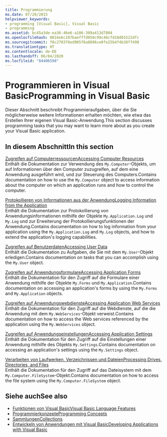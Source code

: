 ```yaml
---
title: Programmierung
ms.date: 07/20/2015
helpviewer_keywords:
- programming [Visual Basic], Visual Basic
- programming
ms.assetid: bc45a3de-ea36-46e6-a106-309a413d7804
ms.openlocfilehash: 0016e6c107baefffd050c99c48cfd10d01522dfc
ms.sourcegitcommit: f8c270376ed905f6a8896ce0fe25b4f4b38ff498
ms.translationtype: HT
ms.contentlocale: de-DE
ms.lasthandoff: 06/04/2020
ms.locfileid: "84406598"
---
```

# <a name="programming-in-visual-basic"></a><span data-ttu-id="018d5-102">Programmieren in Visual Basic</span><span class="sxs-lookup"><span data-stu-id="018d5-102">Programming in Visual Basic</span></span>

<span data-ttu-id="018d5-103">Dieser Abschnitt beschreibt Programmieraufgaben, über die Sie möglicherweise weitere Informationen erhalten möchten, wie etwa das Erstellen Ihrer eigenen Visual Basic-Anwendung.</span><span class="sxs-lookup"><span data-stu-id="018d5-103">This section discusses programming tasks that you may want to learn more about as you create your Visual Basic application.</span></span>  
  
## <a name="in-this-section"></a><span data-ttu-id="018d5-104">In diesem Abschnitt</span><span class="sxs-lookup"><span data-stu-id="018d5-104">In this section</span></span>  

 [<span data-ttu-id="018d5-105">Zugreifen auf Computerressourcen</span><span class="sxs-lookup"><span data-stu-id="018d5-105">Accessing Computer Resources</span></span>](computer-resources/index.md)  
 <span data-ttu-id="018d5-106">Enthält die Dokumentation zur Verwendung des `My.Computer`-Objekts, um auf Informationen über den Computer zuzugreifen, auf dem eine Anwendung ausgeführt wird, und zur Steuerung des Computers.</span><span class="sxs-lookup"><span data-stu-id="018d5-106">Contains documentation on how to use the `My.Computer` object to access information about the computer on which an application runs and how to control the computer.</span></span>  
  
 [<span data-ttu-id="018d5-107">Protokollieren von Informationen aus der Anwendung</span><span class="sxs-lookup"><span data-stu-id="018d5-107">Logging Information from the Application</span></span>](log-info/index.md)  
 <span data-ttu-id="018d5-108">Enthält die Dokumentation zur Protokollierung von Anwendungsinformationen mithilfe der Objekte `My.Application.Log` und `My.Log` und zur Erweiterung der Protokollierungsfunktionen der Anwendung.</span><span class="sxs-lookup"><span data-stu-id="018d5-108">Contains documentation on how to log information from your application using the `My.Application.Log` and `My.Log` objects, and how to extend the application's logging capabilities.</span></span>  
  
 [<span data-ttu-id="018d5-109">Zugreifen auf Benutzerdaten</span><span class="sxs-lookup"><span data-stu-id="018d5-109">Accessing User Data</span></span>](accessing-user-data.md)  
 <span data-ttu-id="018d5-110">Enthält die Dokumentation zu Aufgaben, die Sie mit dem `My.User`-Objekt erledigen.</span><span class="sxs-lookup"><span data-stu-id="018d5-110">Contains documentation on tasks that you can accomplish using the `My.User` object.</span></span>  
  
 [<span data-ttu-id="018d5-111">Zugreifen auf Anwendungsformulare</span><span class="sxs-lookup"><span data-stu-id="018d5-111">Accessing Application Forms</span></span>](accessing-application-forms.md)  
 <span data-ttu-id="018d5-112">Enthält die Dokumentation für den Zugriff auf die Formulare einer Anwendung mithilfe der Objekte `My.Forms` und `My.Application`.</span><span class="sxs-lookup"><span data-stu-id="018d5-112">Contains documentation on accessing an application's forms by using the `My.Forms` and `My.Application` objects.</span></span>  
  
 [<span data-ttu-id="018d5-113">Zugreifen auf Anwendungswebdienste</span><span class="sxs-lookup"><span data-stu-id="018d5-113">Accessing Application Web Services</span></span>](accessing-application-web-services.md)  
 <span data-ttu-id="018d5-114">Enthält die Dokumentation für den Zugriff auf die Webdienste, auf die die Anwendung mit dem `My.WebServices`-Objekt verweist.</span><span class="sxs-lookup"><span data-stu-id="018d5-114">Contains documentation on how to access the Web services referenced by the application using the `My.WebServices` object.</span></span>  
  
 [<span data-ttu-id="018d5-115">Zugreifen auf Anwendungseinstellungen</span><span class="sxs-lookup"><span data-stu-id="018d5-115">Accessing Application Settings</span></span>](app-settings/index.md)  
 <span data-ttu-id="018d5-116">Enthält die Dokumentation für den Zugriff auf die Einstellungen einer Anwendung mithilfe des Objekts `My.Settings`.</span><span class="sxs-lookup"><span data-stu-id="018d5-116">Contains documentation on accessing an application's settings using the `My.Settings` object.</span></span>  
  
 [<span data-ttu-id="018d5-117">Verarbeiten von Laufwerken, Verzeichnissen und Dateien</span><span class="sxs-lookup"><span data-stu-id="018d5-117">Processing Drives, Directories, and Files</span></span>](drives-directories-files/index.md)  
 <span data-ttu-id="018d5-118">Enthält die Dokumentation für den Zugriff auf das Dateisystem mit dem `My.Computer.FileSystem`-Objekt.</span><span class="sxs-lookup"><span data-stu-id="018d5-118">Contains documentation on how to access the file system using the `My.Computer.FileSystem` object.</span></span>  
  
## <a name="see-also"></a><span data-ttu-id="018d5-119">Siehe auch</span><span class="sxs-lookup"><span data-stu-id="018d5-119">See also</span></span>

- [<span data-ttu-id="018d5-120">Funktionen von Visual Basic</span><span class="sxs-lookup"><span data-stu-id="018d5-120">Visual Basic Language Features</span></span>](../../programming-guide/language-features/index.md)
- [<span data-ttu-id="018d5-121">Programmierkonzepte</span><span class="sxs-lookup"><span data-stu-id="018d5-121">Programming Concepts</span></span>](../../programming-guide/concepts/index.md)
- [<span data-ttu-id="018d5-122">Sammlungen</span><span class="sxs-lookup"><span data-stu-id="018d5-122">Collections</span></span>](../../programming-guide/concepts/collections.md)
- [<span data-ttu-id="018d5-123">Entwickeln von Anwendungen mit Visual Basic</span><span class="sxs-lookup"><span data-stu-id="018d5-123">Developing Applications with Visual Basic</span></span>](../index.md)
